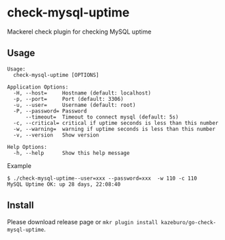 # check-mysql-uptime

Mackerel check plugin for checking MySQL uptime

## Usage

```
Usage:
  check-mysql-uptime [OPTIONS]

Application Options:
  -H, --host=     Hostname (default: localhost)
  -p, --port=     Port (default: 3306)
  -u, --user=     Username (default: root)
  -P, --password= Password
      --timeout=  Timeout to connect mysql (default: 5s)
  -c, --critical= critical if uptime seconds is less than this number
  -w, --warning=  warning if uptime seconds is less than this number
  -v, --version   Show version

Help Options:
  -h, --help      Show this help message
```

Example

```
$ ./check-mysql-uptime--user=xxx --password=xxx  -w 110 -c 110
MySQL Uptime OK: up 28 days, 22:08:40
```

  ## Install

Please download release page or `mkr plugin install kazeburo/go-check-mysql-uptime`.
